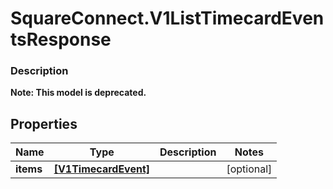 # SquareConnect.V1ListTimecardEventsResponse

### Description
**Note: This model is deprecated.**



## Properties
Name | Type | Description | Notes
------------ | ------------- | ------------- | -------------
**items** | [**[V1TimecardEvent]**](V1TimecardEvent.md) |  | [optional] 


